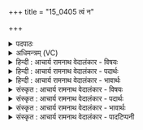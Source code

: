 +++
title = "15_0405 त्वं न"

+++
<details><summary>पदपाठः</summary>

त्व꣢म्। नः꣣। इन्द्र। आ꣢। भ꣣र। ओ꣡जः꣢꣯। नृ꣣म्ण꣢म्। श꣣तक्रतो। शत। क्रतो। विचर्षणे। वि। चर्षणे। आ꣢। वी꣣र꣢म्। पृ꣣तनास꣡ह꣢म्। पृ꣣तना। स꣡ह꣢꣯म्। ४०५।
</details>

<details><summary>अधिमन्त्रम् (VC)</summary>

- इन्द्रः
- नृमेध आङ्गिरसः
- ककुप्
- ऋषभः
- ऐन्द्रं काण्डम्
</details>

<details><summary>हिन्दी : आचार्य रामनाथ वेदालंकार - विषयः</summary>

अगले मन्त्र में इन्द्र नाम द्वारा परमात्मा और राजा से प्रार्थना की गयी है।
</details>

<details><summary>हिन्दी : आचार्य रामनाथ वेदालंकार - पदार्थः</summary>

पदार्थान्वय -  हे (शतक्रतो) बहुत ज्ञानी, बहुत कर्मों को करनेवाले, (विचर्षणे) विशेष द्रष्टा (इन्द्र) वीर, परमैश्वर्यशाली जगदीश्वर वा राजन् ! (त्वम्) आप (नः) हमें (ओजः) ब्रह्मवर्चस, और (नृम्णम्) धन (आभर) प्रदान कीजिए। साथ ही (पृतनासहम्) शत्रुसेनाओं को पराजित करनेवाला (वीरम्) वीर योद्धा (आभर) प्रदान कीजिए ॥७॥ इस मन्त्र में अर्थश्लेषालङ्कार है ॥७॥
</details>

<details><summary>हिन्दी : आचार्य रामनाथ वेदालंकार - भावार्थः</summary>

भावार्थ -  परमात्मा की कृपा से और राजा के प्रयत्न से हमारे राष्ट्र में ब्रह्मवर्चस्वी ब्राह्मण, शूरवीर क्षत्रिय और धनी वैश्य उत्पन्न हों और सब प्रजाजन भी बलवान्, धनवान् तथा वीर पुत्रोंवाले हों ॥७॥
</details>

<details><summary>संस्कृत : आचार्य रामनाथ वेदालंकार - विषयः</summary>

अथेन्द्रनाम्ना परमात्मानं राजानं च प्रार्थयते।
</details>

<details><summary>संस्कृत : आचार्य रामनाथ वेदालंकार - पदार्थः</summary>

पदार्थान्वय -  हे (शतक्रतो) बहुप्रज्ञ बहुकर्मन् वा (विचर्षणे) विशेषेण द्रष्टः, विचर्षणिः इति पश्यतिकर्मसु पठितम्। निघं० ३।११। (इन्द्र) वीर परमैश्वर्यशालिन् जगदीश्वर राजन् वा ! (त्वम् नः) अस्मभ्यम् (ओजः) ब्रह्मवर्चसम् (नृम्णम्) धनं च। नृम्णमिति धननाम। निघं० २।१०। (आभर) आहर, किञ्च (पृतनासहम्) पृतनाः शत्रुसेनाः सहते पराजयते यस्तम् (वीरम्) विक्रमशालिनं योद्धारम् (आभर) आहर ॥७॥ अत्र अर्थश्लेषालङ्कारः ॥७॥
</details>

<details><summary>संस्कृत : आचार्य रामनाथ वेदालंकार - भावार्थः</summary>

भावार्थ -  परमात्मकृपया राज्ञः प्रयत्नेन चास्माकं राष्ट्रे ब्रह्मवर्चस्विनो ब्राह्मणाः, शूराः क्षत्रियाः, धनवन्तो वैश्याश्चोत्पद्येरन्। किञ्च सर्वे प्रजाजना अपि बलवन्तो, धनवन्तः, वीरपुत्रवन्तश्च भवेयुः ॥७॥
</details>

<details><summary>संस्कृत : आचार्य रामनाथ वेदालंकार - पादटिप्पनी</summary>

टिप्पनी -   १. ऋ० ८।९८।१०, अथ० २०।१०८।१। उभयत्र ‘भर, पृतनासहम्’ एतयोः स्थाने क्रमेण ‘भरँ, पृतनाषहम्’ इति पाठः। साम० ११६९।
</details>
